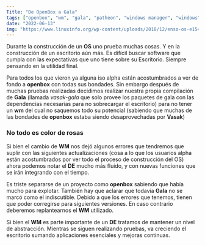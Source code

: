 ```yaml
---
Title: "De OpenBox a Gala"
tags: ["openbox", "wm", "gala", "patheon", "windows manager", "windows", "manager"]
date: "2022-06-13"
img: "https://www.linuxinfo.org/wp-content/uploads/2018/12/enso-os-e1546005179955-1.png"
---
```


Durante la construcción de un **OS** uno prueba muchas cosas. Y en la construcción de un escritorio aún más. Es difícil buscar software que cumpla con las expectativas que uno tiene sobre su Escritorio. Siempre pensando en la utilidad final.

Para todos los que vieron ya alguna iso alpha están acostumbrados a ver de fondo a **openbox** con todas sus bondades. Sin embargo después de muchas pruebas realizadas decidimos realizar nuestra propia compilación de **Gala** (llamada *vasak-gala* que solo provee los paquetes de gala con las dependencias necesarias para no sobrecargar el escritorio) para no tener un **wm** del cual no saquemos todo su potencial (sabiendo que muchas de las bondades de **openbox** estaba siendo desaprovechadas por **Vasak**)

### No todo es color de rosas

Si bien el cambio de **WM** nos dejó algunos errores que tendremos que suplir con las siguientes actualizaciones (cosa a lo que los usuarios alpha están acostumbrados por ver todo el proceso de construcción del OS) ahora podemos notar el **DE** mucho más fluido, y con nuevas funciones que se irán integrando con el tiempo.

Es triste separarse de un proyecto como **openbox** sabiendo que había mucho para explotar. También hay que aclarar que todavía **Gala** no se marcó como el indiscutible. Debido a que los errores que tenemos, tienen que poder corregirse para siguientes versiones. En caso contrario deberemos replantearnos el **WM** utilizado.

Si bien el **WM** es parte importante de un **DE** tratamos de mantener un nivel de abstracción. Mientras se siguen realizando pruebas, va creciendo el escritorio sumando aplicaciones esenciales y mejoras continuas.
